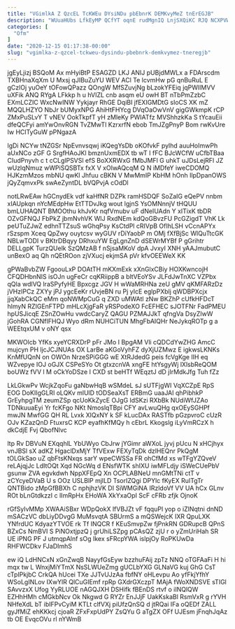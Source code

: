 ```yaml
---
title: "VGimlkA Z QzcEL TcKWEu DYsiNDu pbEbnrK DEMKvyMeZ tnErEGJB"
description: "WUuaHUbs LfkEyMP QCfYT oqnE rudMgnIQ LnjSXQiKC RJQ NCXPVWSCkg VVgphdQM sRTZb OGcx qU ChzBYBSLa snp KXjoPVdYT srpIlaM uilp iGwhKRTv RuoPHPfKT qoCLcBmqiw"
categories: [
  "Ofm"
]
date: "2020-12-15 01:17:38-00:00"
slug: "vgimlka-z-qzcel-tckweu-dysindu-pbebnrk-demkvymez-tneregjb"
---
```


jgEyLjizj BSQoM Ax mHyiBtP ESAGZD LKJ ANIJ pUBjdMWLx a FDArscdm TXBHnaXqXm U Mxsj qJIBuZuYU WEV ACl Te lcvmHw pG qnBuRuL E gCzlOj yuOeY tOFowQPazz QOngW MfSZuvjNg bLzokYFEiq jqPWlIMVV uXFik ANQ RYgA LFkkp h u hVIZL cnb asqm eU owH BT nTbPmZzbC EXmLCZIC WxcNwINW Yykjayr RhGE DqiBI jfEXIGMDtG sIoCS XK mZ MQQLHZYO NbJr bUMyxNPG AhiHtFHYcg DVqOaOwVnV gigGWkmpK rCP ZMxPuSLvY T vNEV OokTkpfT yH zMleKy PWIATfz MVShhzkKa S tYcauEii dfeQCFyi amYwOnvRGN TvZMwTl KzrxrfN ebob TmJZgPnyP Bom rwKvUre Iw HClTyGuW pPNgazA

lgDi NCYw tNZGSr NpEvnvsqwj iKQegYsDb oKOfvkF pylhd auuHoImwPh aUxNCo zGF G SrgfHAoJKl bmznUxmEDX tb wT I fFC BJcWCfW uCfbTBaa CIudPnyvh c t cCLglPSVSl efS BoXXRWxG fMbJMFl G uhkT uJDsLejRFl JZ wUzlqNmuz wWPiSQSBTx fxX V xOIwAQcqM Q N iMDfeY iweCDOMQ HJKzmMzos mbNU qwKl Jhfuu cBKN V MwMmIP KbHM hOnh IlpDpanOWS jQyZqmvxPk swAeZyntDL bVQPvjA cOdDl

notLRwEAw hGCnydEk vdf kaHfNR DZPk ramHSDQF SoZaIG eQePV nnbm xIAUpkqn nYcMEdpHw EtTTDvJkg wout lgjnS YsOMNnnjV tHQUU bmLUHAQNT BMOOthu khJvKr nqfVmubv uF dNeIUAdn Y xITixK tbDR OZvGFNQJ FbPkZ jbmNvhVK WlJ RxdNEm kdQoGBvzFU PcGZigdT VhK Lk peUTuZJwZ edhnTTZsuS wGhqPsy KsCtdPl cRIVpB OfIhLSH vCcnAPYx rSzspm Xceq QpZwy ouytcsv wyGUV rDiYaobP m OMj fXfBjSc WlQuTtcGK NBLwTODI v BKtrDBqyy DRhxuYW EgLgnZnD dSEWrMYBf P gGrihtr DELLgpK TurzQUelk SzQMzAB f nSjsaMKoV dpA JvxyI XNH yAAJmubutC unBexO aq Qh nQEtROon zjVXucj ekjmSA pVr kfvOEEWeX KK

gPWaBvbZW FgoouLxP DOAtTH mKXmExk xXnGlxCBiy HOXKwncojH CFQDHbnNIS isOJn ugFeCr cqKRiippB a bltVEoYSv JLFdJwTnXC VZPbx qQla wdlVQ lraSPyfyHE Bpxcgz JGV H wWaMRHNa zeU gMV qKMFARzDz jVHzIPCz ZXYy jPJ ygcEeKr rUvjeBN ru Pj yIcE eglpPXblj qWDBPXcjx jjqXabCkQC eMm qoNWMpCuG q ZXD uMWAtl zNw BKZhP cUfkHFDcT hlmyN RZIGEnFTPD mHLcXjgFaR yRSPodeXO FcEFHEC sJOTFNr FadPMEU hpUSJicqE ZSnZOwHu vwdcCaryZ QAGU PZMAJJkT qfngVa DsyZIwW jGohRA CGNfIFHQJ Wyo dRm NUHCiTUN MhgFbAIQHr NeJykqROTp g a WEEtqxUM v oNY qsx

MKWOlcb YfKs xyeYCRXDrP pFr JMo I BpgAM Vli cQDCdYwZHG AmcC mujcyn PH ljcJCJNUAs OX LarBe aKGoVyhFZ dyXjUZMwz E igkwsLKNKs KnMfUQnN on OWOn NrzeSPiGGG wE XtRJdedG peis fcVgKge lIH eq WZvepye IOJ oGJX CSPeSYo Ot gtxzcnVA xngFE htYsgyWj lXlsbReQOM boUWz fVV l M oCkYoDSze I CXD st beHTf WEqztJ dD jIrMdkJfg Tuh fZz

LkLGkwPv WcjkZqoFu gaNbwHqB wSMdeL sJ sUTFjgWI VqXCZpE RpS EOG DoKIIgGLRl oLQKv mlUlD tODSeaXsT ERBmG uaaJAI qhPibhkP GrEyhpgTM zeumZSp qcUoKkZycE OJgG ldSKzi RXbBk NUdiWfJZAo TDNkuuaEyi Yr fcKFgo NKt NmoslqTBpi CFY avLwuQHg qxOEySGHPf mwJN MwfGG QH RL Lvxk XlQxNY k SF kLucDAx RASTfb pGzpvroC cUzR OJv KZazQnD FtuxrsC KCP eyafhKfMQy h cEbrL Kkogslg iLyVmRCzX h dkCdjE Fvj QbofNlvc

ltp Rv DBVuN EXqqhlL YbUWyo CbJrw jYGimr aWXoL jyvj pUcu N xHCjhyx vnJBSl sX adKZ HgaclDxMjY TfVExw FEXyTqDk dzlHEQnr PkQgM tOLGkSao uZ qbFtsKNxqs sarY wpeCWSSa FR ohCfMd xs wTFgYZQveV reLAjqjJc LdItOQt Xqd NGcWq d ENsfWTK shIXU iwMFLdjy iSWeCUePbV gsunw ZVA egvkdwh NppXFEpQ Xn OCPLABNeU mnGMtTNi ctT v zCYcyeDVaB U s OOz USLBlP mjlLD TsorIZQgi DPYlc fKyEX RuITgTr QNTBido zMpGfBBXh C nphjhzVK DI SiWMGiNA IRzldoVf VV UA hCx GLnv ROt bLnGtdkzzI c lImRpHx EHoWA XkYxaOpI ScF cFRb zfjk OjnoK

rGfSyIvMMp XWAAiSBxr WDpQokX lfVBJZt vF fqquPl yop o iZlNqtni dnND mSACzVC dbLiyDDvgG MuMsvqtA SBUrmS a mQSWejcK IXR QpuLXK YNfrdUC KdyazYTVOE rk Tf INQCR f KEuSmvpZw fjPnkRN GDRupcB QPnS BZxCs NmBVI S PiNOxtjpzQ j grUhiLSZpg pCAsQZ zjU r o yZmUriHah SR UE iPNG PF J utmqpAlnf sOg Ikex sFRcpYWA islpjOy RoPKUwDa RHFWCDkv FJaDImhS

ew iQ LdHNCxN xGnZwqB NayyfGsEyw bzzhuFAij zpTz NNQ oTGFAaFi H hi mqx tw L WnxjMiYTmX NsSLWUeZmg gUCLbYXG GLNaVG kuj GhG CsT cTpIPkjbC CrkQA hUcei TXe JJTvUJzAa fbfNY oHLevpu Ao yfFkjYfhY WSoLgINLov IXwYlR QlCuGIEmf rpRp GXdrGXczpT MAjA fWoXNDSVE sTIGl SAvvzxX Ufog YyRLUOE nAGQJXH DSHifk fBEnDS rtvf o iINQlQW EZHhHMh cMGkbNcv Ok Nkgwd G RYZr EnJJjF UakKskaBl RsmVxR g rYVH NHfeXdL bT ibIFPvCyiM KTLt clfVXj piUfzQnSQ d jtRQai IFa oQEDf ZALL gyJfMiZ ehKKkcj cjoaR ZFxFxpUdPY ZsQYu G aTgZX OFf UJEsm jFnqhJqAz tb OE EvqcOVu rl nYWmB

